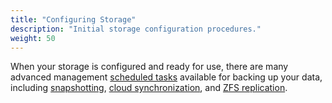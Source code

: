 ```yaml
---
title: "Configuring Storage"
description: "Initial storage configuration procedures."
weight: 50
---
```


When your storage is configured and ready for use, there are many advanced management [scheduled tasks](/hub/tasks/scheduled/) available for backing up your data, including [snapshotting](/hub/tasks/scheduled/snapshot-scheduling/), [cloud synchronization](/hub/tasks/scheduled/cloudsync/), and [ZFS replication](/hub/tasks/scheduled/replication/).